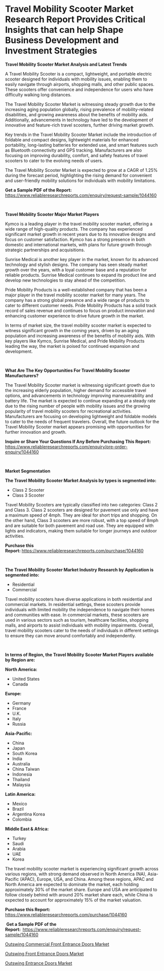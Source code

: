 <p><h1>Travel Mobility Scooter Market Research Report Provides Critical Insights that can help Shape Business Development and Investment Strategies</h1></p><p><strong>Travel Mobility Scooter Market Analysis and Latest Trends</strong></p>
<p><p>A Travel Mobility Scooter is a compact, lightweight, and portable electric scooter designed for individuals with mobility issues, enabling them to easily navigate through airports, shopping malls, and other public spaces. These scooters offer convenience and independence for users who have difficulty walking long distances.</p><p>The Travel Mobility Scooter Market is witnessing steady growth due to the increasing aging population globally, rising prevalence of mobility-related disabilities, and growing awareness about the benefits of mobility aids. Additionally, advancements in technology have led to the development of innovative and feature-rich travel scooters, further driving market growth.</p><p>Key trends in the Travel Mobility Scooter Market include the introduction of foldable and compact designs, lightweight materials for enhanced portability, long-lasting batteries for extended use, and smart features such as Bluetooth connectivity and GPS tracking. Manufacturers are also focusing on improving durability, comfort, and safety features of travel scooters to cater to the evolving needs of users.</p><p>The Travel Mobility Scooter Market is expected to grow at a CAGR of 1.25% during the forecast period, highlighting the rising demand for convenient and user-friendly mobility solutions for individuals with mobility limitations.</p></p>
<p><strong>Get a Sample PDF of the Report:&nbsp;</strong> <a href="https://www.reliableresearchreports.com/enquiry/request-sample/1044160">https://www.reliableresearchreports.com/enquiry/request-sample/1044160</a></p>
<p>&nbsp;</p>
<p><strong>Travel Mobility Scooter Major Market Players</strong></p>
<p><p>Kymco is a leading player in the travel mobility scooter market, offering a wide range of high-quality products. The company has experienced significant market growth in recent years due to its innovative designs and focus on customer satisfaction. Kymco has a strong presence in both domestic and international markets, with plans for future growth through strategic partnerships and acquisitions.</p><p>Sunrise Medical is another key player in the market, known for its advanced technology and stylish designs. The company has seen steady market growth over the years, with a loyal customer base and a reputation for reliable products. Sunrise Medical continues to expand its product line and develop new technologies to stay ahead of the competition.</p><p>Pride Mobility Products is a well-established company that has been a major player in the travel mobility scooter market for many years. The company has a strong global presence and a wide range of products to cater to different customer needs. Pride Mobility Products has a solid track record of sales revenue and continues to focus on product innovation and enhancing customer experience to drive future growth in the market.</p><p>In terms of market size, the travel mobility scooter market is expected to witness significant growth in the coming years, driven by an aging population and increasing awareness of the benefits of mobility aids. With key players like Kymco, Sunrise Medical, and Pride Mobility Products leading the way, the market is poised for continued expansion and development.</p></p>
<p>&nbsp;</p>
<p><strong>What Are The Key Opportunities For Travel Mobility Scooter Manufacturers?</strong></p>
<p><p>The Travel Mobility Scooter market is witnessing significant growth due to the increasing elderly population, higher demand for accessible travel options, and advancements in technology improving maneuverability and battery life. The market is expected to continue expanding at a steady rate due to the rising number of people with mobility issues and the growing popularity of travel mobility scooters for recreational activities. Manufacturers are focusing on developing lightweight and foldable models to cater to the needs of frequent travelers. Overall, the future outlook for the Travel Mobility Scooter market appears promising with opportunities for further innovation and growth.</p></p>
<p><strong>Inquire or Share Your Questions If Any Before Purchasing This Report:</strong> <a href="https://www.reliableresearchreports.com/enquiry/pre-order-enquiry/1044160">https://www.reliableresearchreports.com/enquiry/pre-order-enquiry/1044160</a></p>
<p>&nbsp;</p>
<p><strong>Market Segmentation</strong></p>
<p><strong>The Travel Mobility Scooter Market Analysis by types is segmented into:</strong></p>
<p><ul><li>Class 2 Scooter</li><li>Class 3 Scooter</li></ul></p>
<p><p>Travel Mobility Scooters are typically classified into two categories: Class 2 and Class 3. Class 2 scooters are designed for pavement use only and have a maximum speed of 4mph. They are ideal for short trips and shopping. On the other hand, Class 3 scooters are more robust, with a top speed of 8mph and are suitable for both pavement and road use. They are equipped with lights and indicators, making them suitable for longer journeys and outdoor activities.</p></p>
<p><strong>Purchase this Report:&nbsp;</strong><a href="https://www.reliableresearchreports.com/purchase/1044160">https://www.reliableresearchreports.com/purchase/1044160</a></p>
<p>&nbsp;</p>
<p><strong>The Travel Mobility Scooter Market Industry Research by Application is segmented into:</strong></p>
<p><ul><li>Residential</li><li>Commercial</li></ul></p>
<p><p>Travel mobility scooters have diverse applications in both residential and commercial markets. In residential settings, these scooters provide individuals with limited mobility the independence to navigate their homes and communities with ease. In commercial markets, these scooters are used in various sectors such as tourism, healthcare facilities, shopping malls, and airports to assist individuals with mobility impairments. Overall, travel mobility scooters cater to the needs of individuals in different settings to ensure they can move around comfortably and independently.</p></p>
<p>&nbsp;</p>
<p><strong>In terms of Region, the Travel Mobility Scooter Market Players available by Region are:</strong></p>
<p>
    <p> <strong> North America: </strong>
        <ul>
            <li>United States</li>
            <li>Canada</li>
        </ul>
        </p> 
    <p> <strong> Europe: </strong>
        <ul>
            <li>Germany</li>
            <li>France</li>
            <li>U.K.</li>
            <li>Italy</li>
            <li>Russia</li>
        </ul>
        </p> 
    <p> <strong> Asia-Pacific: </strong>
        <ul>
            <li>China</li>
            <li>Japan</li>
            <li>South Korea</li>
            <li>India</li>
            <li>Australia</li>
            <li>China Taiwan</li>
            <li>Indonesia</li>
            <li>Thailand</li>
            <li>Malaysia</li>
        </ul>
        </p> 
    <p> <strong> Latin America: </strong>
        <ul>
            <li>Mexico</li>
            <li>Brazil</li>
            <li>Argentina Korea</li>
            <li>Colombia</li>
        </ul>
        </p> 
    <p> <strong> Middle East & Africa: </strong>
        <ul>
            <li>Turkey</li>
            <li>Saudi</li>
            <li>Arabia</li>
            <li>UAE</li>
            <li>Korea</li>
        </ul>
    </p>
    </p>
<p><p>The travel mobility scooter market is experiencing significant growth across various regions, with strong demand observed in North America (NA), Asia-Pacific (APAC), Europe, USA, and China. Among these regions, APAC and North America are expected to dominate the market, each holding approximately 30% of the market share. Europe and USA are anticipated to follow closely behind with around 20% market share each, while China is expected to account for approximately 15% of the market valuation.</p></p>
<p><strong>Purchase this Report: </strong><a href="https://www.reliableresearchreports.com/purchase/1044160">https://www.reliableresearchreports.com/purchase/1044160</a></p>
<p>&nbsp;<strong>Get a Sample PDF of the Report:&nbsp;&nbsp;</strong><a href="https://www.reliableresearchreports.com/enquiry/request-sample/1044160">https://www.reliableresearchreports.com/enquiry/request-sample/1044160</a></p>
<p><strong></strong></p>
<p><p><a href="https://view.publitas.com/reportprime-1/decoding-the-outswing-commercial-front-entrance-doors-market-a-deep-dive-into-the-latest-market-trends-market-segmentation-and-competitive-analysis/">Outswing Commercial Front Entrance Doors Market</a></p><p><a href="https://view.publitas.com/reportprime-1/outswing-front-entrance-doors-market-size-share-trends-analysis-report-by-application-regional-outlook-competitive-strategies-and-segment-forecasts-2023-2030/">Outswing Front Entrance Doors Market</a></p><p><a href="https://view.publitas.com/reportprime-1/outswing-entrance-doors-market-research-report-provides-thorough-industry-overview-which-offers-an-in-depth-analysis-of-product-trends-and-new-market-divisions/">Outswing Entrance Doors Market</a></p></p>